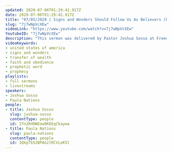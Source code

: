 ```yaml
---
updated: 2020-07-06T01:29:42.917Z
date: 2020-07-06T01:29:42.917Z
title: "07/05/2020 | Signs and Wonders Should Follow Us As Believers (Pastor Josh Sosso)"
slug: "7j7wNpVcXEw"
videoLink: "https://www.youtube.com/watch?v=7j7wNpVcXEw"
YoutubeID: "7j7wNpVcXEw"
description: "This sermon was delivered by Pastor Joshua Sosso at Freedom Fellowship Church on July 5, 2020.\n"
videoKeywords:
- united states of america
- signs and wonders
- transfer of wealth
- faith and obedience
- prophetic word
- prophecy
playlists:
- full sermons
- livestreams
speakers:
- Joshua Sosso
- Paula Nations
people:
- title: Joshua Sosso
  slug: joshua-sosso
  contentType: people
  id: 2fn2KHOWEow0K6EqCkaywa
- title: Paula Nations
  slug: paula-nations
  contentType: people
  id: 3QkpT6S2BPAGzlRCVLeK5l
---
```


